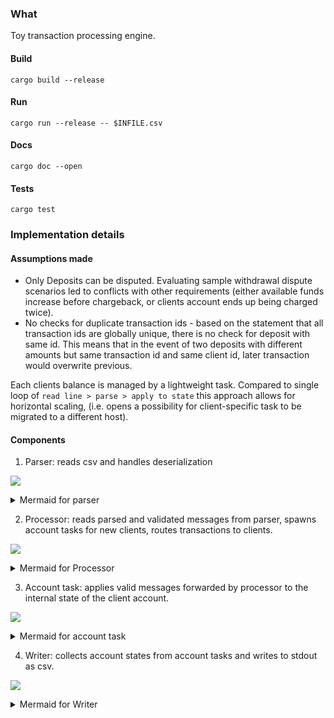 ### What

Toy transaction processing engine. 

#### Build 

`cargo build --release`

#### Run 

`cargo run --release -- $INFILE.csv`

#### Docs 

`cargo doc --open` 

#### Tests 

`cargo test`

### Implementation details 

#### Assumptions made

- Only Deposits can be disputed. Evaluating sample withdrawal dispute scenarios led to conflicts with other requirements (either available funds increase before chargeback, or clients account ends up being charged twice).
- No checks for duplicate transaction ids - based on the statement that all transaction ids are globally unique, there is no check for deposit with same id. This means that in the event of two deposits with different amounts but same transaction id and same client id, later transaction would overwrite previous. 

Each clients balance is managed by a lightweight task. Compared to single loop of `read line > parse > apply to state` this approach allows for horizontal scaling, (i.e. opens a possibility for client-specific task to be migrated to a different host). 

#### Components 

1. Parser: reads csv and handles deserialization

[![](https://mermaid.ink/img/pako:eNo1j81ug0AMhF9l5ROVkhfg0B4KBw40FeRSaS8Wa5JVl3VklvQHePeaipw8M_6skWfo2BHk0Af-6q4oyZwLY2OTNYTOBB_pycYiK2gk8Rj8L5mGOhancZ29cryT3iQ2NY0jXja6zVqKbsvehTuNWTSt5pqFjI-3Kb2sNpZZ-e2TLrTseHwutEXHUoos1a5Pn0utLbtsza7_ETXVZj5oXJqHeeOlhAMMJAN6p1_NNhpjIV1pIAu5Skc9TiFZsHFVdLo5TFQ6n1gg7zGMdACcErc_sYM8yUQPqPB4ERx2av0DTABryQ)](https://mermaid.live/edit#pako:eNo1j81ug0AMhF9l5ROVkhfg0B4KBw40FeRSaS8Wa5JVl3VklvQHePeaipw8M_6skWfo2BHk0Af-6q4oyZwLY2OTNYTOBB_pycYiK2gk8Rj8L5mGOhancZ29cryT3iQ2NY0jXja6zVqKbsvehTuNWTSt5pqFjI-3Kb2sNpZZ-e2TLrTseHwutEXHUoos1a5Pn0utLbtsza7_ETXVZj5oXJqHeeOlhAMMJAN6p1_NNhpjIV1pIAu5Skc9TiFZsHFVdLo5TFQ6n1gg7zGMdACcErc_sYM8yUQPqPB4ERx2av0DTABryQ)

<details>
<summary> Mermaid for parser </summary>

```txt
flowchart TD 
R(Read line)
D(Deserialize Record)
M(Convert to Message)
S(Send to Processor)
I{More input?}
E(Exit)

R-->D
D-->|Err|I
D-->|Ok|M
M-->|Ok|S 
M-->|Err|I 
I-->|Yes|R 
I-->|No|E
```
</details>


2. Processor: reads parsed and validated messages from parser, spawns account tasks for new clients, routes transactions to clients. 

[![](https://mermaid.ink/img/pako:eNpdkDFPwzAQhf-K5aVBKrBHUIRI0nZIh4QFyYuJL63V2FfZZwXU9L9jlyAQ8vL87vPz3Z15hwp4zvsBx-4gHbHXggnbZA1IxWrwXu7hRtjtuUYHTNtToKeLsOtNtgZiB2nVAKxHx7pBgyWmI1zVWYVulO5vQpu1lPKfuw5DBEn648O7u1_9f11kL2hMsLqTBOwbWeyQmdTAiO64mE1C5k9ytKCuYT6-LbPyQ1MU6TS3t6vJ-P3dHP7I9LTepN5TYYcUfw5WTW0cuI3Wb626-lWdRon3bQS2yX8DPzWz3uGUNlVEXfIlN-CM1Cqu8iwsY4LTAQwInkepoJdhIMGFvUQ0nFScrFSa0PG8l4OHJZeBsP20Hc_JBfiBCi33TpqZunwBJr6SXA)](https://mermaid.live/edit#pako:eNpdkDFPwzAQhf-K5aVBKrBHUIRI0nZIh4QFyYuJL63V2FfZZwXU9L9jlyAQ8vL87vPz3Z15hwp4zvsBx-4gHbHXggnbZA1IxWrwXu7hRtjtuUYHTNtToKeLsOtNtgZiB2nVAKxHx7pBgyWmI1zVWYVulO5vQpu1lPKfuw5DBEn648O7u1_9f11kL2hMsLqTBOwbWeyQmdTAiO64mE1C5k9ytKCuYT6-LbPyQ1MU6TS3t6vJ-P3dHP7I9LTepN5TYYcUfw5WTW0cuI3Wb626-lWdRon3bQS2yX8DPzWz3uGUNlVEXfIlN-CM1Cqu8iwsY4LTAQwInkepoJdhIMGFvUQ0nFScrFSa0PG8l4OHJZeBsP20Hc_JBfiBCi33TpqZunwBJr6SXA)


<details>
<summary> Mermaid for Processor </summary>

```txt
flowchart TD 
R(Read Message)
I{More input?}
GH(Get handle for client i)
FM(Forward Message)
S(Start Account task<br/> for client i)
D(Communicate <br/> 'No more work' <br/> to spawned tasks)
E(Exit)


R-->|msg.client = i|GH
GH-->|Not found|S 
S-->GH
GH-->|Found|FM
FM-->I 
I-->|Yes|R
I-->|No|D 
D-->E 
```
</details>

3. Account task: applies valid messages forwarded by processor to the internal state of the client account. 

[![](https://mermaid.ink/img/pako:eNo1TsuqwjAQ_ZUwqwr6A10ohXbRhXdRBRGyGZqpBtokJBNU2v67o3hX5zDnNTP03hCUMIz-0d8xsjrXSruu6AiNOlJKeKONdu189JGUdSHzYdWuKqoQxpdirxIjfyy1ZIKXhu_ho1yiZYoiNUXztCxEmne7fSV5gVaGWsHlSmnpfvzPL7V0CW1gCxPFCa2RB2ftlNLAd5pIQynU0IB5ZA3arWLNwchsYyz7COWAY6ItYGZ_erkeSo6Z_k21xVvE6eda327bWP4)](https://mermaid.live/edit#pako:eNo1TsuqwjAQ_ZUwqwr6A10ohXbRhXdRBRGyGZqpBtokJBNU2v67o3hX5zDnNTP03hCUMIz-0d8xsjrXSruu6AiNOlJKeKONdu189JGUdSHzYdWuKqoQxpdirxIjfyy1ZIKXhu_ho1yiZYoiNUXztCxEmne7fSV5gVaGWsHlSmnpfvzPL7V0CW1gCxPFCa2RB2ftlNLAd5pIQynU0IB5ZA3arWLNwchsYyz7COWAY6ItYGZ_erkeSo6Z_k21xVvE6eda327bWP4)

<details> 
<summary> Mermaid for account task </summary>

```txt
flowchart TD 
R(Read Message)
I{More input?}
A(Apply to state)
D(Report state to Writer)
E(Exit)

R-->A
A-->I 
I-->|Yes|R
I-->|No|D
D-->E
```
</details>


4. Writer: collects account states from account tasks and writes to stdout as csv. 

[![](https://mermaid.ink/img/pako:eNo1zsEKgzAMBuBXKTk5cC_gYbvowcN2cAMZ9BJsdAVtpU3Zhvruy2Ce_j_wJWSBzhuCAvrRv7onBlb3UmnXZA2hUReKEQc6aFcvFx9IWTcnPm_atVkbLJNiryIbn1hMlVVv-yuyfzyeWlEStZyrJdcHxbXZh6tfK8hhojChNfLAop1SGvhJE2kopBrqMY2sQbtNaJoNMlXGsg9Q9DhGygET-9vHdVBwSLSj0uIQcPqr7Qvofk5B)](https://mermaid.live/edit#pako:eNo1zsEKgzAMBuBXKTk5cC_gYbvowcN2cAMZ9BJsdAVtpU3Zhvruy2Ce_j_wJWSBzhuCAvrRv7onBlb3UmnXZA2hUReKEQc6aFcvFx9IWTcnPm_atVkbLJNiryIbn1hMlVVv-yuyfzyeWlEStZyrJdcHxbXZh6tfK8hhojChNfLAop1SGvhJE2kopBrqMY2sQbtNaJoNMlXGsg9Q9DhGygET-9vHdVBwSLSj0uIQcPqr7Qvofk5B)

<details>
<summary> Mermaid for Writer </summary>

```txt 
flowchart TD 
R(Read Message)
I{More input?}
W(Write to stdout)
E(Exit)

R-->W
W-->I 
I-->|Yes|R 
I-->|No|E
```
